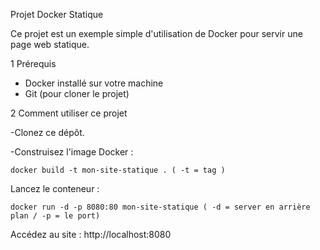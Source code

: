 Projet Docker Statique

Ce projet est un exemple simple d'utilisation de Docker pour servir une page web statique.

1 Prérequis

- Docker installé sur votre machine
- Git (pour cloner le projet)

2 Comment utiliser ce projet

-Clonez ce dépôt.

-Construisez l'image Docker :

    docker build -t mon-site-statique . ( -t = tag )

Lancez le conteneur :

    docker run -d -p 8080:80 mon-site-statique ( -d = server en arrière plan / -p = le port)

Accédez au site :
    http://localhost:8080

